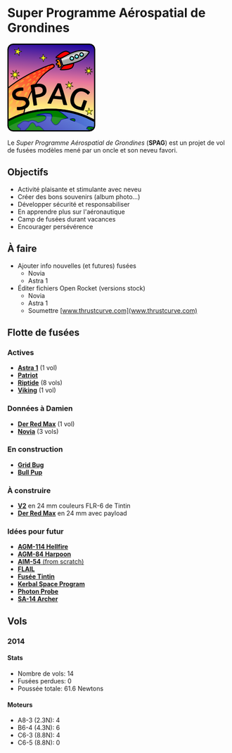 # Super Programme Aérospatial de Grondines

![Super logo du SPAG!](logo/logo_spag_v03_small.png)

Le *Super Programme Aérospatial de Grondines* (**SPAG**) est un projet de vol
de fusées modèles mené par un oncle et son neveu favori.

## Objectifs

- Activité plaisante et stimulante avec neveu
- Créer des bons souvenirs (album photo...)
- Développer sécurité et responsabiliser
- En apprendre plus sur l'aéronautique
- Camp de fusées durant vacances
- Encourager persévérence

## À faire

- Ajouter info nouvelles (et futures) fusées
  - Novia
  - Astra 1
- Éditer fichiers Open Rocket (versions stock)
  - Novia
  - Astra 1
  - Soumettre [www.thrustcurve.com](www.thrustcurve.com)

## Flotte de fusées

### Actives

- [**Astra 1**](rockets/astra_1/astra_1.md) (1 vol)
- [**Patriot**](rockets/patriot/patriot.md)
- [**Riptide**](rockets/riptide/riptide.md) (8 vols)
- [**Viking**](rockets/viking/viking.md) (1 vol)

### Données à Damien

- [**Der Red Max**](rockets/der_red_max/der_red_max.md) (1 vol)
- [**Novia**](rockets/novia/novia.md) (3 vols)

### En construction

- [**Grid Bug**](rockets/grid_bug/grid_bug.md)
- [**Bull Pup**](rockets/bull_pup/bull_pup.md)

### À construire

- [**V2**](http://www.estesrockets.com/rockets/kits/skill-3/003228-v2-semi-scale-model) en 24 mm couleurs FLR-6 de Tintin
- [**Der Red Max**](http://www.estesrockets.com/der-red-maxtm) en 24 mm avec payload

### Idées pour futur

- [**AGM-114 Hellfire**](http://www.the-launch-pad.com/#!hellfire/c14ur)
- [**AGM-84 Harpoon**](http://www.allrocketengines.ca/Rockets/Harpoon-AGM)
- [**AIM-54** (from scratch)](http://www.the-launch-pad.com/#!blank/c7bg)
- [**FLAIL**](http://www.the-launch-pad.com/#!blank/c1j13)
- [**Fusée Tintin**](http://en.wikipedia.org/wiki/Explorers_on_the_Moon)
- [**Kerbal Space Program**](https://kerbalspaceprogram.com/)
- [**Photon Probe**](http://www.allrocketengines.ca/Rockets/Photon-Probe)
- [**SA-14 Archer**](http://www.jcrocket.com/sa14archer.shtml)

## Vols

### 2014

#### Stats

- Nombre de vols: 14
- Fusées perdues: 0
- Poussée totale: 61.6 Newtons

#### Moteurs

- A8-3 (2.3N): 4
- B6-4 (4.3N): 6
- C6-3 (8.8N): 4
- C6-5 (8.8N): 0

